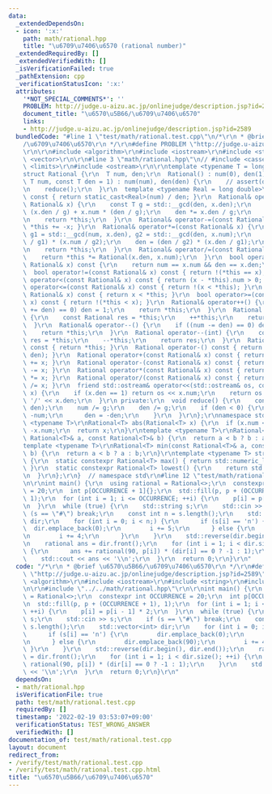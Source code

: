 ```yaml
---
data:
  _extendedDependsOn:
  - icon: ':x:'
    path: math/rational.hpp
    title: "\u6709\u7406\u6570 (rational number)"
  _extendedRequiredBy: []
  _extendedVerifiedWith: []
  _isVerificationFailed: true
  _pathExtension: cpp
  _verificationStatusIcon: ':x:'
  attributes:
    '*NOT_SPECIAL_COMMENTS*': ''
    PROBLEM: http://judge.u-aizu.ac.jp/onlinejudge/description.jsp?id=2589
    document_title: "\u6570\u5B66/\u6709\u7406\u6570"
    links:
    - http://judge.u-aizu.ac.jp/onlinejudge/description.jsp?id=2589
  bundledCode: "#line 1 \"test/math/rational.test.cpp\"\n/*\r\n * @brief \u6570\u5B66\
    /\u6709\u7406\u6570\r\n */\r\n#define PROBLEM \"http://judge.u-aizu.ac.jp/onlinejudge/description.jsp?id=2589\"\
    \r\n\r\n#include <algorithm>\r\n#include <iostream>\r\n#include <string>\r\n#include\
    \ <vector>\r\n\r\n#line 3 \"math/rational.hpp\"\n// #include <cassert>\r\n#include\
    \ <limits>\r\n#include <ostream>\r\n\r\ntemplate <typename T = long long>\r\n\
    struct Rational {\r\n  T num, den;\r\n  Rational() : num(0), den(1) {}\r\n  Rational(const\
    \ T num, const T den = 1) : num(num), den(den) {\r\n    // assert(den != 0);\r\
    \n    reduce();\r\n  }\r\n  template <typename Real = long double>\r\n  Real to_real()\
    \ const { return static_cast<Real>(num) / den; }\r\n  Rational& operator+=(const\
    \ Rational& x) {\r\n    const T g = std::__gcd(den, x.den);\r\n    num = num *\
    \ (x.den / g) + x.num * (den / g);\r\n    den *= x.den / g;\r\n    reduce();\r\
    \n    return *this;\r\n  }\r\n  Rational& operator-=(const Rational& x) { return\
    \ *this += -x; }\r\n  Rational& operator*=(const Rational& x) {\r\n    const T\
    \ g1 = std::__gcd(num, x.den), g2 = std::__gcd(den, x.num);\r\n    num = (num\
    \ / g1) * (x.num / g2);\r\n    den = (den / g2) * (x.den / g1);\r\n    reduce();\r\
    \n    return *this;\r\n  }\r\n  Rational& operator/=(const Rational& x) {\r\n\
    \    return *this *= Rational(x.den, x.num);\r\n  }\r\n  bool operator==(const\
    \ Rational& x) const {\r\n    return num == x.num && den == x.den;\r\n  }\r\n\
    \  bool operator!=(const Rational& x) const { return !(*this == x); }\r\n  bool\
    \ operator<(const Rational& x) const { return (x - *this).num > 0; }\r\n  bool\
    \ operator<=(const Rational& x) const { return !(x < *this); }\r\n  bool operator>(const\
    \ Rational& x) const { return x < *this; }\r\n  bool operator>=(const Rational&\
    \ x) const { return !(*this < x); }\r\n  Rational& operator++() {\r\n    if ((num\
    \ += den) == 0) den = 1;\r\n    return *this;\r\n  }\r\n  Rational operator++(int)\
    \ {\r\n    const Rational res = *this;\r\n    ++*this;\r\n    return res;\r\n\
    \  }\r\n  Rational& operator--() {\r\n    if ((num -= den) == 0) den = 1;\r\n\
    \    return *this;\r\n  }\r\n  Rational operator--(int) {\r\n    const Rational\
    \ res = *this;\r\n    --*this;\r\n    return res;\r\n  }\r\n  Rational operator+()\
    \ const { return *this; }\r\n  Rational operator-() const { return Rational(-num,\
    \ den); }\r\n  Rational operator+(const Rational& x) const { return Rational(*this)\
    \ += x; }\r\n  Rational operator-(const Rational& x) const { return Rational(*this)\
    \ -= x; }\r\n  Rational operator*(const Rational& x) const { return Rational(*this)\
    \ *= x; }\r\n  Rational operator/(const Rational& x) const { return Rational(*this)\
    \ /= x; }\r\n  friend std::ostream& operator<<(std::ostream& os, const Rational&\
    \ x) {\r\n    if (x.den == 1) return os << x.num;\r\n    return os << x.num <<\
    \ '/' << x.den;\r\n  }\r\n private:\r\n  void reduce() {\r\n    const T g = std::__gcd(num,\
    \ den);\r\n    num /= g;\r\n    den /= g;\r\n    if (den < 0) {\r\n      num =\
    \ -num;\r\n      den = -den;\r\n    }\r\n  }\r\n};\r\nnamespace std {\r\ntemplate\
    \ <typename T>\r\nRational<T> abs(Rational<T> x) {\r\n  if (x.num < 0) x.num =\
    \ -x.num;\r\n  return x;\r\n}\r\ntemplate <typename T>\r\nRational<T> max(const\
    \ Rational<T>& a, const Rational<T>& b) {\r\n  return a < b ? b : a;\r\n}\r\n\
    template <typename T>\r\nRational<T> min(const Rational<T>& a, const Rational<T>&\
    \ b) {\r\n  return a < b ? a : b;\r\n}\r\ntemplate <typename T> struct numeric_limits<Rational<T>>\
    \ {\r\n  static constexpr Rational<T> max() { return std::numeric_limits<T>::max();\
    \ }\r\n  static constexpr Rational<T> lowest() {\r\n    return std::numeric_limits<T>::lowest();\r\
    \n  }\r\n};\r\n}  // namespace std\r\n#line 12 \"test/math/rational.test.cpp\"\
    \n\r\nint main() {\r\n  using rational = Rational<>;\r\n  constexpr int OCCURRENCE\
    \ = 20;\r\n  int p[OCCURRENCE + 1]{};\r\n  std::fill(p, p + (OCCURRENCE + 1),\
    \ 1);\r\n  for (int i = 1; i <= OCCURRENCE; ++i) {\r\n    p[i] = p[i - 1] * 2;\r\
    \n  }\r\n  while (true) {\r\n    std::string s;\r\n    std::cin >> s;\r\n    if\
    \ (s == \"#\") break;\r\n    const int n = s.length();\r\n    std::vector<int>\
    \ dir;\r\n    for (int i = 0; i < n;) {\r\n      if (s[i] == 'n') {\r\n      \
    \  dir.emplace_back(0);\r\n        i += 5;\r\n      } else {\r\n        dir.emplace_back(90);\r\
    \n        i += 4;\r\n      }\r\n    }\r\n    std::reverse(dir.begin(), dir.end());\r\
    \n    rational ans = dir.front();\r\n    for (int i = 1; i < dir.size(); ++i)\
    \ {\r\n      ans += rational(90, p[i]) * (dir[i] == 0 ? -1 : 1);\r\n    }\r\n\
    \    std::cout << ans << '\\n';\r\n  }\r\n  return 0;\r\n}\r\n"
  code: "/*\r\n * @brief \u6570\u5B66/\u6709\u7406\u6570\r\n */\r\n#define PROBLEM\
    \ \"http://judge.u-aizu.ac.jp/onlinejudge/description.jsp?id=2589\"\r\n\r\n#include\
    \ <algorithm>\r\n#include <iostream>\r\n#include <string>\r\n#include <vector>\r\
    \n\r\n#include \"../../math/rational.hpp\"\r\n\r\nint main() {\r\n  using rational\
    \ = Rational<>;\r\n  constexpr int OCCURRENCE = 20;\r\n  int p[OCCURRENCE + 1]{};\r\
    \n  std::fill(p, p + (OCCURRENCE + 1), 1);\r\n  for (int i = 1; i <= OCCURRENCE;\
    \ ++i) {\r\n    p[i] = p[i - 1] * 2;\r\n  }\r\n  while (true) {\r\n    std::string\
    \ s;\r\n    std::cin >> s;\r\n    if (s == \"#\") break;\r\n    const int n =\
    \ s.length();\r\n    std::vector<int> dir;\r\n    for (int i = 0; i < n;) {\r\n\
    \      if (s[i] == 'n') {\r\n        dir.emplace_back(0);\r\n        i += 5;\r\
    \n      } else {\r\n        dir.emplace_back(90);\r\n        i += 4;\r\n     \
    \ }\r\n    }\r\n    std::reverse(dir.begin(), dir.end());\r\n    rational ans\
    \ = dir.front();\r\n    for (int i = 1; i < dir.size(); ++i) {\r\n      ans +=\
    \ rational(90, p[i]) * (dir[i] == 0 ? -1 : 1);\r\n    }\r\n    std::cout << ans\
    \ << '\\n';\r\n  }\r\n  return 0;\r\n}\r\n"
  dependsOn:
  - math/rational.hpp
  isVerificationFile: true
  path: test/math/rational.test.cpp
  requiredBy: []
  timestamp: '2022-02-19 03:53:07+09:00'
  verificationStatus: TEST_WRONG_ANSWER
  verifiedWith: []
documentation_of: test/math/rational.test.cpp
layout: document
redirect_from:
- /verify/test/math/rational.test.cpp
- /verify/test/math/rational.test.cpp.html
title: "\u6570\u5B66/\u6709\u7406\u6570"
---
```

